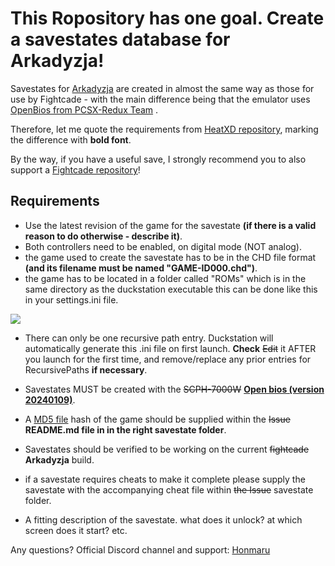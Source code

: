 <h1>This Ropository has one goal. Create a savestates database for Arkadyzja!</h1>

Savestates for [Arkadyzja][1] are created in almost the same way as those for use by Fightcade - with the main difference being that the emulator uses [OpenBios from PCSX-Redux Team][2] .

Therefore, let me quote the requirements from [HeatXD repository][3], marking the difference with **bold font**. 

By the way, if you have a useful save, I strongly recommend you to also support a [Fightcade repository][3]!

<h2>Requirements</h2>

* Use the latest revision of the game for the savestate **(if there is a valid reason to do otherwise - describe it)**.
* Both controllers need to be enabled, on digital mode (NOT analog).
* the game used to create the savestate has to be in the CHD file format **(and its filename must be named "GAME-ID000.chd")**.
* the game has to be located in a folder called "ROMs" which is in the same directory as the duckstation executable this can be done like this in your settings.ini file.
<p align="left">
<img src="https://user-images.githubusercontent.com/45072324/231890877-ba54332f-f6e2-4753-8e7d-42fcde509e01.png"/>
</p>

* There can only be one recursive path entry. Duckstation will automatically generate this .ini file on first launch. **Check** ~~Edit~~ it AFTER you launch for the first time, and remove/replace any prior entries for RecursivePaths **if necessary**.

* Savestates MUST be created with the ~~SCPH-7000W~~ **[Open bios (version 20240109)][2]**.

* A [MD5 file][4] hash of the game should be supplied within the ~~Issue~~ **README.md file in in the right savestate folder**.

* Savestates should be verified to be working on the current ~~fightcade~~ **Arkadyzja** build.

* if a savestate requires cheats to make it complete please supply the savestate with the accompanying cheat file within ~~the Issue~~ savestate folder.

* A fitting description of the savestate. what does it unlock? at which screen does it start? etc.


Any questions? Official Discord channel and support: [Honmaru][5]


[1]: https://www.honmaru.pl/en/arkadyzja/
[2]: https://github.com/grumpycoders/pcsx-redux/tree/main/src/mips/openbios
[3]: https://github.com/HeatXD/duckstation-fightcade-savestates
[4]: https://emn178.github.io/online-tools/md5_checksum.html
[5]: https://honmaru.pl/arkadyzja/discord/